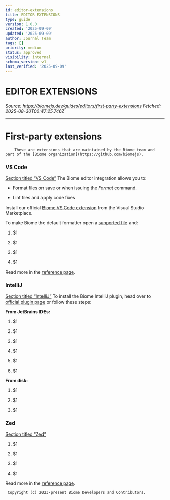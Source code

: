 ```yaml
---
id: editor-extensions
title: EDITOR EXTENSIONS
type: guide
version: 1.0.0
created: '2025-09-09'
updated: '2025-09-09'
author: Journal Team
tags: []
priority: medium
status: approved
visibility: internal
schema_version: v1
last_verified: '2025-09-09'
---
```


# EDITOR EXTENSIONS

*Source: <https://biomejs.dev/guides/editors/first-party-extensions>*
*Fetched: 2025-08-30T00:47:25.746Z*

***

# First-party extensions

```
    These are extensions that are maintained by the Biome team and part of the [Biome organization](https://github.com/biomejs).
```

### VS Code

[Section titled “VS Code”](#vs-code)
The Biome editor integration allows you to:

- Format files on save or when issuing the *Format* command.

- Lint files and apply code fixes

Install our official [Biome VS Code extension](https://marketplace.visualstudio.com/items?itemName=biomejs.biome) from the Visual Studio Marketplace.

To make Biome the default formatter open a [supported file](/internals/language-support/) and:

1. $1

2. $1

3. $1

4. $1

Read more in the [reference page](/reference/vscode).

### IntelliJ

[Section titled “IntelliJ”](#intellij)
To install the Biome IntelliJ plugin, head over to [official plugin page](https://plugins.jetbrains.com/plugin/22761-biome) or follow these steps:

**From JetBrains IDEs:**

1. $1

2. $1

3. $1

4. $1

5. $1

6. $1

**From disk:**

1. $1

2. $1

3. $1

### Zed

[Section titled “Zed”](#zed)

1. $1

2. $1

3. $1

4. $1

Read more in the [reference page](/reference/zed).

```
 Copyright (c) 2023-present Biome Developers and Contributors.
```
